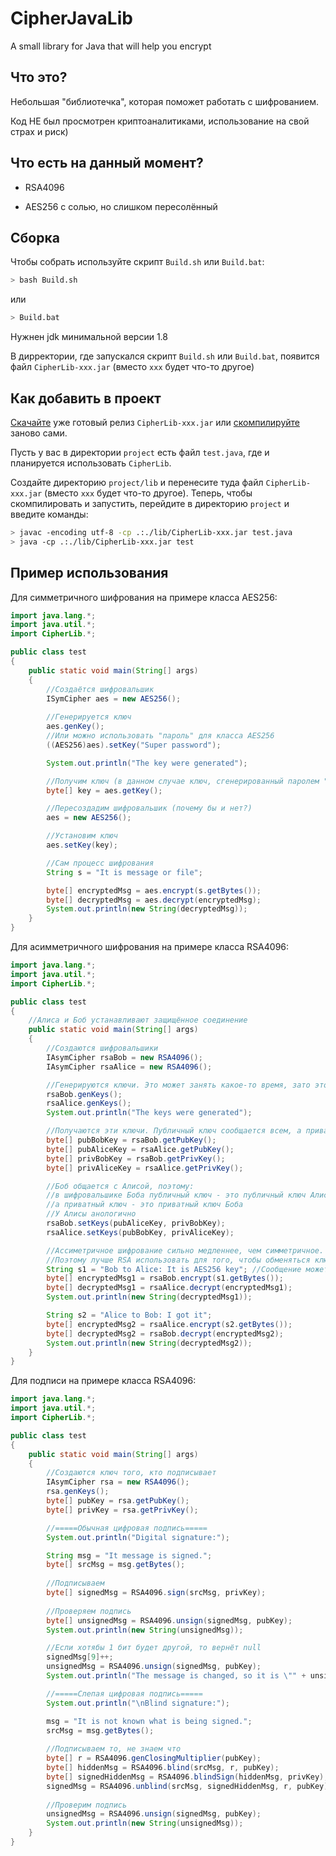 # CipherJavaLib

A small library for Java that will help you encrypt

## Что это?

Небольшая "библиотечка", которая поможет работать с шифрованием.

Код НЕ был просмотрен криптоаналитиками, использование на свой страх и риск)

## Что есть на данный момент?

 - RSA4096

 - AES256 с солью, но слишком пересолённый

## Сборка

Чтобы собрать используйте скрипт `Build.sh` или `Build.bat`:

``` bash
> bash Build.sh
```

или

``` bash
> Build.bat
```

Нужнен jdk минимальной версии 1.8

В дирректории, где запускался скрипт `Build.sh` или `Build.bat`, появится файл `CipherLib-xxx.jar` (вместо `xxx` будет что-то другое)

## Как добавить в проект

[Скачайте](https://github.com/The220th/CipherJavaLib/releases) уже готовый релиз `CipherLib-xxx.jar` или [скомпилируйте](#сборка) заново сами.

Пусть у вас в директории `project` есть файл `test.java`, где и планируется использовать `CipherLib`.

Создайте директорию `project/lib` и перенесите туда файл `CipherLib-xxx.jar` (вместо `xxx` будет что-то другое). Теперь, чтобы скомпилировать и запустить, перейдите в директорию `project` и введите команды:

``` bash
> javac -encoding utf-8 -cp .:./lib/CipherLib-xxx.jar test.java
> java -cp .:./lib/CipherLib-xxx.jar test
```

## Пример использования

Для симметричного шифрования на примере класса AES256:

``` java
import java.lang.*;
import java.util.*;
import CipherLib.*;

public class test
{
	public static void main(String[] args)
	{
		//Создаётся шифровальшик
		ISymCipher aes = new AES256();
		
		//Генерируется ключ
		aes.genKey();
		//Или можно использовать "пароль" для класса AES256
		((AES256)aes).setKey("Super password");

		System.out.println("The key were generated");

		//Получим ключ (в данном случае ключ, сгенерированный паролем "Super password")
		byte[] key = aes.getKey();

		//Пересоздадим шифровальшик (почему бы и нет?)
		aes = new AES256();

		//Установим ключ
		aes.setKey(key);

		//Сам процесс шифрования
		String s = "It is message or file";

		byte[] encryptedMsg = aes.encrypt(s.getBytes());
		byte[] decryptedMsg = aes.decrypt(encryptedMsg);
		System.out.println(new String(decryptedMsg));
	}
}
```

Для асимметричного шифрования на примере класса RSA4096:

``` java
import java.lang.*;
import java.util.*;
import CipherLib.*;

public class test
{
	//Алиса и Боб устанавливают защищённое соединение
	public static void main(String[] args)
	{
		//Создаются шифровальшики
		IAsymCipher rsaBob = new RSA4096();
		IAsymCipher rsaAlice = new RSA4096();

		//Генерируются ключи. Это может занять какое-то время, зато это делается лишь 1 раз
		rsaBob.genKeys();
		rsaAlice.genKeys();
		System.out.println("The keys were generated");

		//Получаются эти ключи. Публичный ключ сообщается всем, а приватный держится в секрете, лучше вообще его зашифровать
		byte[] pubBobKey = rsaBob.getPubKey();
		byte[] pubAliceKey = rsaAlice.getPubKey();
		byte[] privBobKey = rsaBob.getPrivKey();
		byte[] privAliceKey = rsaAlice.getPrivKey();

		//Боб общается с Алисой, поэтому:
		//в шифровальшике Боба публичный ключ - это публичный ключ Алисы,
		//а приватный ключ - это приватный ключ Боба
		//У Алисы анологично
		rsaBob.setKeys(pubAliceKey, privBobKey);
		rsaAlice.setKeys(pubBobKey, privAliceKey);

		//Ассиметричное шифрование сильно медленнее, чем симметричное.
		//Поэтому лучше RSA использовать для того, чтобы обменяться ключами для AES-256 и далее шифровать симметричным шифрованием.
		String s1 = "Bob to Alice: It is AES256 key"; //Сообщение может быть любой длины. Сколько хватит RAM.
		byte[] encryptedMsg1 = rsaBob.encrypt(s1.getBytes());
		byte[] decryptedMsg1 = rsaAlice.decrypt(encryptedMsg1);
		System.out.println(new String(decryptedMsg1));

		String s2 = "Alice to Bob: I got it";
		byte[] encryptedMsg2 = rsaAlice.encrypt(s2.getBytes());
		byte[] decryptedMsg2 = rsaBob.decrypt(encryptedMsg2);
		System.out.println(new String(decryptedMsg2));
	}
}
```

Для подписи на примере класса RSA4096:

``` java
import java.lang.*;
import java.util.*;
import CipherLib.*;

public class test
{
	public static void main(String[] args)
	{
		//Создаются ключ того, кто подписывает
		IAsymCipher rsa = new RSA4096();
		rsa.genKeys();
		byte[] pubKey = rsa.getPubKey();
		byte[] privKey = rsa.getPrivKey();

		//=====Обычная цифровая подпись=====
		System.out.println("Digital signature:");

		String msg = "It message is signed.";
		byte[] srcMsg = msg.getBytes();
		
		//Подписываем
		byte[] signedMsg = RSA4096.sign(srcMsg, privKey);
		
		//Проверяем подпись
		byte[] unsignedMsg = RSA4096.unsign(signedMsg, pubKey);
		System.out.println(new String(unsignedMsg));

		//Если хотябы 1 бит будет другой, то вернёт null
		signedMsg[9]++;
		unsignedMsg = RSA4096.unsign(signedMsg, pubKey);
		System.out.println("The message is changed, so it is \"" + unsignedMsg + "\".");

		//=====Слепая цифровая подпись=====
		System.out.println("\nBlind signature:");

		msg = "It is not known what is being signed.";
		srcMsg = msg.getBytes();
		
		//Подписываем то, не знаем что
		byte[] r = RSA4096.genClosingMultiplier(pubKey);
		byte[] hiddenMsg = RSA4096.blind(srcMsg, r, pubKey);
		byte[] signedHiddenMsg = RSA4096.blindSign(hiddenMsg, privKey);
		signedMsg = RSA4096.unblind(srcMsg, signedHiddenMsg, r, pubKey);
		
		//Проверим подпись
		unsignedMsg = RSA4096.unsign(signedMsg, pubKey);
		System.out.println(new String(unsignedMsg));
	}
}
```
